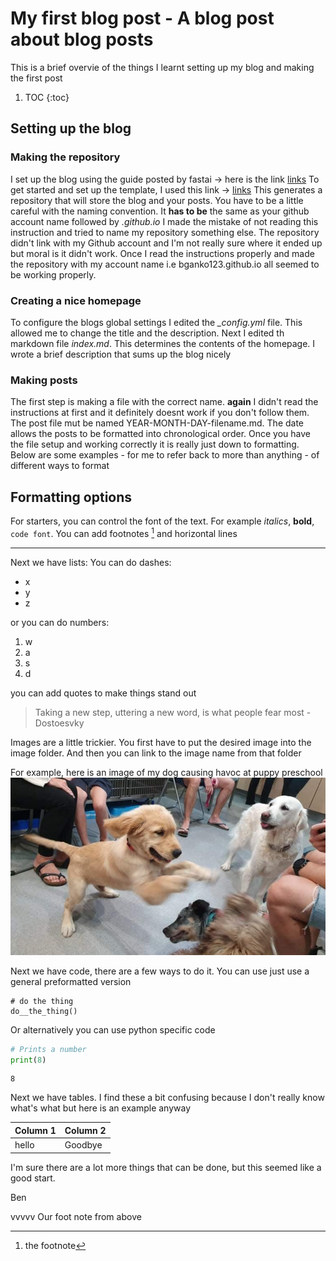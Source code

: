 # My first blog post - A blog post about blog posts
This is a brief overvie of the things I learnt setting up my blog and making the first post

1. TOC
{:toc}

## Setting up the blog
### Making the repository
I set up the blog using the guide posted by fastai -> here is the link [links](https://www.fast.ai/posts/2020-01-16-fast_template.html)
To get started and set up the template, I used this link -> [links](https://github.com/fastai/fast_template/generate)
This generates a repository that will store the blog and your posts. You have to be a little careful with the naming convention. It **has to be** the same as your github account name followed by *.github.io*
I made the mistake of not reading this instruction and tried to name my repository something else. The repository didn't link with my Github account and I'm not really sure where it ended up but moral is it didn't work.
Once I read the instructions properly and made the repository with my account name i.e bganko123.github.io all seemed to be working properly.
### Creating a nice homepage
To configure the blogs global settings I edited the *_config.yml* file. This allowed me to change the title and the description. Next I edited th markdown file *index.md*. This determines the contents of the homepage. I wrote a brief description that sums up the blog nicely
### Making posts
The first step is making a file with the correct name. **again** I didn't read the instructions at first and it definitely doesnt work if you don't follow them. The post file mut be named YEAR-MONTH-DAY-filename.md. The date allows the posts to be formatted into chronological order. 
Once you have the file setup and working correctly it is really just down to formatting. Below are some examples - for me to refer back to more than anything - of different ways to format
## Formatting options
For starters, you can control the font of the text. For example *italics*, **bold**, `code font`. You can add footnotes [^1] and horizontal lines

---

Next we have lists:
You can do dashes:
- x
- y
- z

or you can do numbers:

1. w
2. a
3. s
4. d

you can add quotes to make things stand out

> Taking a new step, uttering a new word, is what people fear most - Dostoesvky

Images are a little trickier. You first have to put the desired image into the image folder. And then you can link to the image name from that folder

For example, here is an image of my dog causing havoc at puppy preschool
![](/images/251013527_312706310369794_5735209258452722059_n.jpg "albert causing trouble")

Next we have code, there are a few ways to do it.
You can use just use a general preformatted version

    # do the thing
    do__the_thing()

Or alternatively you can use python specific code

```python
# Prints a number
print(8)
```

    8

Next we have tables. I find these a bit confusing because I don't really know what's what but here is an example anyway

| Column 1 | Column 2 |
|-|-|
| hello | Goodbye |

I'm sure there are a lot more things that can be done, but this seemed like a good start.

Ben

vvvvv Our foot note from above
[^1]: the footnote
